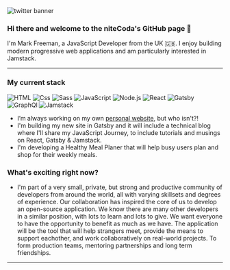 <img src="https://pbs.twimg.com/profile_banners/1276520149324095488/1603728376/1500x500" alt="twitter banner" />

### Hi there and welcome to the niteCoda's GitHub page 👋

I'm Mark Freeman, a JavaScript Developer from the UK 🇬🇧. I enjoy building modern progressive web applications and am particularly interested in Jamstack.

---

### My current stack

<img alt="HTML" src="https://img.shields.io/badge/HTML-E34F26?logo=html5&logoColor=white&style=for-the-badge" />  <img alt="Css" src="https://img.shields.io/badge/CSS-1572B6?logo=css3&logoColor=white&style=for-the-badge" />  <img alt="Sass" src="https://img.shields.io/badge/Sass-CC6699?logo=sass&logoColor=white&style=for-the-badge" />  <img alt="JavaScript" src="https://img.shields.io/badge/JavaScript-F7DF1E?logo=javascript&logoColor=black&style=for-the-badge" />  <img alt="Node.js" src="https://img.shields.io/badge/Node.js-339933?logo=node.js&logoColor=white&style=for-the-badge" />  <img alt="React" src="https://img.shields.io/badge/React-61DAFB?logo=react&logoColor=black&style=for-the-badge" />  <img alt="Gatsby" src="https://img.shields.io/badge/Gatsby-663399?logo=gatsby&logoColor=white&style=for-the-badge" />  <img alt="GraphQl" src="https://img.shields.io/badge/GraphQL-E10098?logo=graphql&logoColor=white&style=for-the-badge" />  <img alt="Jamstack" src="https://img.shields.io/badge/Jamstack-F0047F?logo=Jamstack&logoColor=white&style=for-the-badge" />

- I’m always working on my own <a href="https://markfreeman.tech/">personal website</a>, but who isn't?! 
- I'm building my new site in Gatsby and it will include a technical blog where I'll share my JavaScript Journey, to include tutorials and musings on React, Gatsby & Jamstack.
- I'm developing a Healthy Meal Planer that will help busy users plan and shop for their weekly meals.

### What's exciting right now? 
- I'm part of a very small, private, but strong and productive community of developers from around the world, all with varying skillsets and degrees of experience. Our collaboration has inspired the core of us to develop an open-source application. We know there are many other developers in a similar position, with lots to learn and lots to give. We want everyone to have the opportunity to benefit as much as we have. The application will be the tool that will help strangers meet, provide the means to support eachother, and work collaboratively on real-world projects. To form production teams, mentoring partnerships and long term friendships.

---
